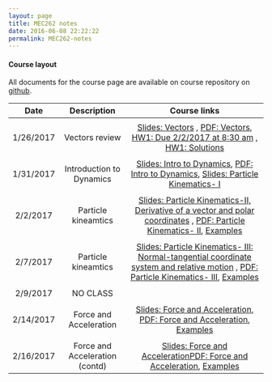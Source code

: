 ```yaml
---
layout: page
title: MEC262 notes
date: 2016-06-08 22:22:22
permalink: MEC262-notes
---
```


#### Course layout

All documents for the course page are available on course repository on [github](https://github.com/mec262sp17/mec262sp17.github.io). 




| Date     | Description | Course links |
| :----------: | :--------------------------------------: | :--------: | 
| | | |
|       1/26/2017    |   Vectors review | [Slides: Vectors](https://mec262sp17.github.io/Presentations/Review_vectors.html#/) , [PDF: Vectors](https://mec262sp17.github.io/Presentations/Review_vectors.pdf), [HW1: Due 2/2/2017 at 8:30 am](https://mec262sp17.github.io/Homework2017/MEC262_HW1_DueFeb22017.pdf) , [HW1: Solutions](https://mec262sp17.github.io/Homework2017/HW1_Solutions_MEC262.pdf)       | 
| | | |
|       1/31/2017    |    Introduction to Dynamics |  [Slides: Intro to Dynamics](https://mec262sp17.github.io/Presentations/Ch1_Intro_to_Dynamics.html#/), [PDF: Intro to Dynamics](https://mec262sp17.github.io/Presentations/Ch1_Intro_to_Dynamics.pdf), [Slides: Particle Kinematics- I](https://mec262sp17.github.io/Presentations/Ch2_Particle_Kinematics.html#/)          | 
| | | |
|       2/2/2017    |    Particle kineamtics |  [Slides: Particle Kinematics-II, Derivative of a vector and polar coordinates](https://mec262sp17.github.io/Presentations/Ch2_Particle_Kinematics_2.html#/)   , [PDF: Particle Kinematics- II](https://mec262sp17.github.io/Presentations/Ch2_Particle_Kinematics_2.pdf), [Examples](https://mec262sp17.github.io/Notes/examples_212017_mec262.pdf)        | 
| | | |
|       2/7/2017    |    Particle kineamtics|  [Slides: Particle Kinematics- III: Normal-tangential coordinate system and relative motion](https://mec262sp17.github.io/Presentations/Ch2_Particle_Kinematics_3.html#/)   , [PDF: Particle Kinematics- III](https://mec262sp17.github.io/Presentations/Ch2_Particle_Kinematics_3.pdf), [Examples](https://mec262sp17.github.io/Notes/examples_252017_mec262.pdf)        | 
| | | |
|       2/9/2017    |    NO CLASS |       | 
| | | |
|       2/14/2017    |    Force and Acceleration | [Slides: Force and Acceleration](https://mec262sp17.github.io/Presentations/Ch3_Force_and_Acceleration.html#/), [PDF: Force and Acceleration](https://mec262sp17.github.io/Presentations/Ch3_Force_and_Acceleration.pdf), [Examples](https://mec262sp17.github.io/Notes/examples_2142017_mec262.pdf)       | 
| | | |
|       2/16/2017    |    Force and Acceleration (contd) | [Slides: Force and Acceleration](https://mec262sp17.github.io/Presentations/Ch3_Force_and_Acceleration.html#/)[PDF: Force and Acceleration](https://mec262sp17.github.io/Presentations/Ch3_Force_and_Acceleration.pdf), [Examples](https://mec262sp17.github.io/Notes/examples_2162017_mec262.pdf)             | 


